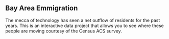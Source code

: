 ## Bay Area Emmigration

The mecca of technology has seen a net outflow of residents for the past years.
This is an interactive data project that allows you to see where these people
are moving courtesy of the Census ACS survey.